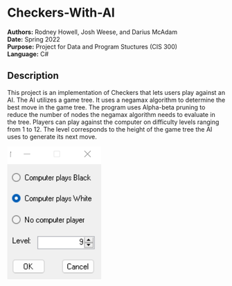 # Checkers-With-AI
**Authors:** Rodney Howell, Josh Weese, and Darius McAdam  
**Date:** Spring 2022  
**Purpose:** Project for Data and Program Stuctures (CIS 300)  
**Language:** C# 

## Description
This project is an implementation of Checkers that lets users play against an AI. The AI utilizes a game tree. It uses a negamax algorithm to determine the best move in the game tree. The program uses Alpha-beta pruning to reduce the number of nodes the negamax algorithm needs to evaluate in the tree. Players can play against the computer on difficulty levels ranging from 1 to 12. The level corresponds to the height of the game tree the AI uses to generate its next move.

![My Image](Images/Game-Setup.png)

